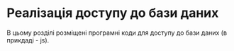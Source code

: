 # Реалізація доступу до бази даних

В цьому розділі розміщені програмні коди для доступу до бази даних (в прикдаді - js).

